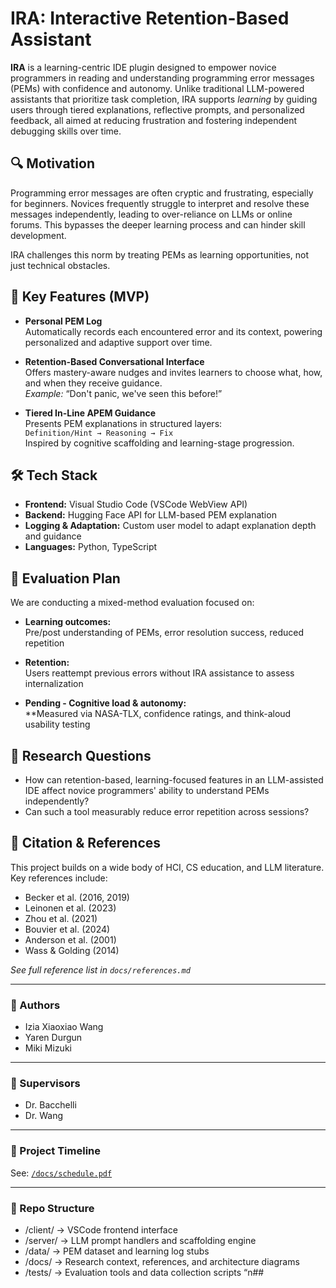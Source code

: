 # IRA: Interactive Retention-Based Assistant 

**IRA** is a learning-centric IDE plugin designed to empower novice programmers in reading and understanding programming error messages (PEMs) with confidence and autonomy. Unlike traditional LLM-powered assistants that prioritize task completion, IRA supports *learning* by guiding users through tiered explanations, reflective prompts, and personalized feedback, all aimed at reducing frustration and fostering independent debugging skills over time.

## 🔍 Motivation

Programming error messages are often cryptic and frustrating, especially for beginners. Novices frequently struggle to interpret and resolve these messages independently, leading to over-reliance on LLMs or online forums. This bypasses the deeper learning process and can hinder skill development.

IRA challenges this norm by treating PEMs as learning opportunities, not just technical obstacles.

## 🎯 Key Features (MVP)

- **Personal PEM Log**  
  Automatically records each encountered error and its context, powering personalized and adaptive support over time.

- **Retention-Based Conversational Interface**  
  Offers mastery-aware nudges and invites learners to choose what, how, and when they receive guidance.  
  _Example:_ “Don't panic, we've seen this before!”

- **Tiered In-Line APEM Guidance**  
  Presents PEM explanations in structured layers:  
  `Definition/Hint → Reasoning → Fix`  
  Inspired by cognitive scaffolding and learning-stage progression.

## 🛠️ Tech Stack

- **Frontend:** Visual Studio Code (VSCode WebView API)  
- **Backend:** Hugging Face API for LLM-based PEM explanation  
- **Logging & Adaptation:** Custom user model to adapt explanation depth and guidance  
- **Languages:** Python, TypeScript

## 🧪 Evaluation Plan

We are conducting a mixed-method evaluation focused on:

- **Learning outcomes:**  
  Pre/post understanding of PEMs, error resolution success, reduced repetition

- **Retention:**  
  Users reattempt previous errors without IRA assistance to assess internalization

- **Pending - Cognitive load & autonomy:**  
  **Measured via NASA-TLX, confidence ratings, and think-aloud usability testing



## 📘 Research Questions

- How can retention-based, learning-focused features in an LLM-assisted IDE affect novice programmers' ability to understand PEMs independently?
- Can such a tool measurably reduce error repetition across sessions?

## 📎 Citation & References

This project builds on a wide body of HCI, CS education, and LLM literature. Key references include:
- Becker et al. (2016, 2019)
- Leinonen et al. (2023)
- Zhou et al. (2021)
- Bouvier et al. (2024)
- Anderson et al. (2001)
- Wass & Golding (2014)

_See full reference list in `docs/references.md`_

---

### 👥 Authors

- Izia Xiaoxiao Wang  
- Yaren Durgun  
- Miki Mizuki

---

### 👥  Supervisors

- Dr. Bacchelli
- Dr. Wang

---

### 📅 Project Timeline

See: [`/docs/schedule.pdf`](./docs/schedule.pdf)

---

### 📂 Repo Structure

- /client/        → VSCode frontend interface
- /server/        → LLM prompt handlers and scaffolding engine
- /data/          → PEM dataset and learning log stubs
- /docs/          → Research context, references, and architecture diagrams
- /tests/         → Evaluation tools and data collection scripts
“n##